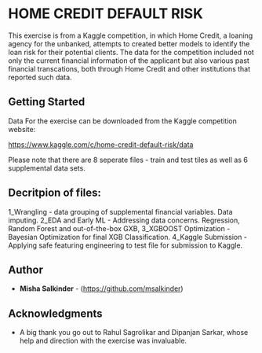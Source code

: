 # HOME CREDIT DEFAULT RISK

This exercise is from a Kaggle competition, in which Home Credit, a loaning agency for the unbanked, attempts to created better models to identify the loan risk for their potential clients. The data for the competition included not only the current financial information of the applicant but also various past financial transcations, both through Home Credit and other institutions that reported such data.


## Getting Started

Data For the exercise can be downloaded from the Kaggle competition website:

https://www.kaggle.com/c/home-credit-default-risk/data

Please note that there are 8 seperate files - train and test tiles as well as 6 supplemental data sets.


## Decritpion of files:

1_Wrangling - data grouping of supplemental financial variables. Data imputing. 
2_EDA and Early ML - Addressing data concerns. Regression, Random Forest and out-of-the-box GXB,
3_XGBOOST Optimization - Bayesian Optimization for final XGB Classification.
4_Kaggle Submission - Applying safe featuring engineering to test file for submission to Kaggle.


## Author

* **Misha Salkinder** - (https://github.com/msalkinder)


## Acknowledgments

* A big thank you go out to Rahul Sagrolikar and Dipanjan Sarkar, whose help and direction with the exercise was invaluable. 
